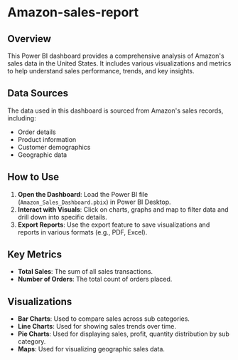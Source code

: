 # Amazon-sales-report
## Overview
This Power BI dashboard provides a comprehensive analysis of Amazon's sales data in the United States. It includes various visualizations and metrics to help understand sales performance, trends, and key insights.

## Data Sources
The data used in this dashboard is sourced from Amazon's sales records, including:
- Order details
- Product information
- Customer demographics
- Geographic data

## How to Use
1. **Open the Dashboard**: Load the Power BI file (`Amazon_Sales_Dashboard.pbix`) in Power BI Desktop.
2. **Interact with Visuals**: Click on charts, graphs and map to filter data and drill down into specific details.
3. **Export Reports**: Use the export feature to save visualizations and reports in various formats (e.g., PDF, Excel).

## Key Metrics
- **Total Sales**: The sum of all sales transactions.
- **Number of Orders**: The total count of orders placed.

## Visualizations
- **Bar Charts**: Used to compare sales across sub categories.
- **Line Charts**: Used for showing sales trends over time.
- **Pie Charts**: Used for displaying sales, profit, quantity distribution by sub category.
- **Maps**: Used for visualizing geographic sales data.
